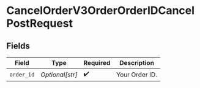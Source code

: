 # CancelOrderV3OrderOrderIDCancelPostRequest


## Fields

| Field              | Type               | Required           | Description        |
| ------------------ | ------------------ | ------------------ | ------------------ |
| `order_id`         | *Optional[str]*    | :heavy_check_mark: | Your Order ID.     |